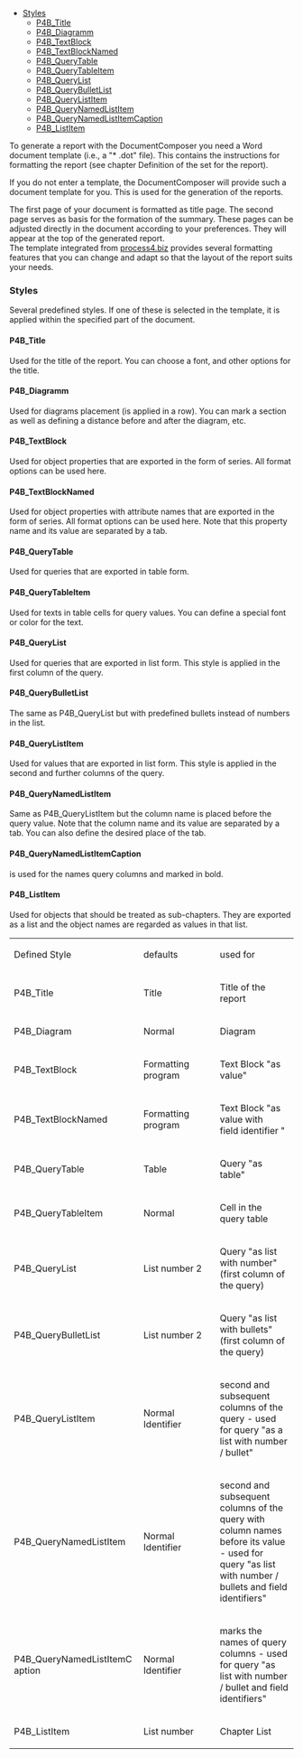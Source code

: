 -   [Styles](#styles)
    -   [P4B\_Title](#p4b_title)
    -   [P4B\_Diagramm](#p4b_diagramm)
    -   [P4B\_TextBlock](#p4b_textblock)
    -   [P4B\_TextBlockNamed](#p4b_textblocknamed)
    -   [P4B\_QueryTable](#p4b_querytable)
    -   [P4B\_QueryTableItem](#p4b_querytableitem)
    -   [P4B\_QueryList](#p4b_querylist)
    -   [P4B\_QueryBulletList](#p4b_querybulletlist)
    -   [P4B\_QueryListItem](#p4b_querylistitem)
    -   [P4B\_QueryNamedListItem](#p4b_querynamedlistitem)
    -   [P4B\_QueryNamedListItemCaption](#p4b_querynamedlistitemcaption)
    -   [P4B\_ListItem](#p4b_listitem)

To generate a report with the DocumentComposer you need a Word document
template (i.e., a "\* .dot" file). This contains the instructions for
formatting the report (see chapter Definition of the set for the
report).

<div class="success">
If you do not enter a template, the DocumentComposer will provide such a
document template for you. This is used for the generation of the
reports.
  </div>

The first page of your document is formatted as title page. The second
page serves as basis for the formation of the summary. These pages can
be adjusted directly in the document according to your preferences. They
will appear at the top of the generated report.  
The template integrated from
[process4.biz](http://process4.biz) provides several formatting features
that you can change and adapt so that the layout of the report suits
your needs.

### Styles

Several predefined styles. If one of these is selected in the template,
it is applied within the specified part of the document.


#### P4B\_Title

Used for the title of the report. You can choose a font, and other
options for the title.

#### P4B\_Diagramm

Used for diagrams placement (is applied in a row). You can mark a
section as well as defining a distance before and after the diagram,
etc.

#### P4B\_TextBlock

Used for object properties that are exported in the form of series. All
format options can be used here.

#### P4B\_TextBlockNamed

Used for object properties with attribute names that are exported in the
form of series. All format options can be used here. Note that this
property name and its value are separated by a tab.

#### P4B\_QueryTable

Used for queries that are exported in table form.

#### P4B\_QueryTableItem

Used for texts in table cells for query values. You can define a special
font or color for the text.

#### P4B\_QueryList

Used for queries that are exported in list form. This style is applied
in the first column of the query.

#### P4B\_QueryBulletList

The same as P4B\_QueryList but with predefined bullets instead of
numbers in the list.

#### P4B\_QueryListItem

Used for values that are exported in list form. This style is applied in
the second and further columns of the query.

#### P4B\_QueryNamedListItem

Same as P4B\_QueryListItem but the column name is placed before the
query value. Note that the column name and its value are separated by a
tab. You can also define the desired place of the tab.

#### P4B\_QueryNamedListItemCaption

is used for the names query columns and marked in bold.

#### P4B\_ListItem

Used for objects that should be treated as sub-chapters. They are
exported as a list and the object names are regarded as values in that
list.

<table>
<colgroup>
<col style="width: 33%" />
<col style="width: 33%" />
<col style="width: 33%" />
</colgroup>
<tbody>
<tr class="odd">
<td><p>Defined Style</p></td>
<td><p>defaults</p></td>
<td><p>used for</p></td>
</tr>
<tr class="even">
<td><p>P4B_Title</p></td>
<td><p>Title</p></td>
<td><p>Title of the report</p></td>
</tr>
<tr class="odd">
<td><p>P4B_Diagram</p></td>
<td><p>Normal</p></td>
<td><p>Diagram</p></td>
</tr>
<tr class="even">
<td><p>P4B_TextBlock</p></td>
<td><p>Formatting program</p></td>
<td><p>Text Block &quot;as value&quot;</p></td>
</tr>
<tr class="odd">
<td><p>P4B_TextBlockNamed</p></td>
<td><p>Formatting program</p></td>
<td><p>Text Block &quot;as value with <br />
field identifier &quot;</p></td>
</tr>
<tr class="even">
<td><p>P4B_QueryTable</p></td>
<td><p>Table</p></td>
<td><p>Query &quot;as table&quot;</p></td>
</tr>
<tr class="odd">
<td><p>P4B_QueryTableItem</p></td>
<td><p>Normal</p></td>
<td><p>Cell in the query table</p></td>
</tr>
<tr class="even">
<td><p>P4B_QueryList</p></td>
<td><p>List number 2</p></td>
<td><p>Query &quot;as list with number&quot; (first column of the query)</p></td>
</tr>
<tr class="odd">
<td><p>P4B_QueryBulletList</p></td>
<td><p>List number 2</p></td>
<td><p>Query &quot;as list with bullets&quot; (first column of the query)</p></td>
</tr>
<tr class="even">
<td><p>P4B_QueryListItem</p></td>
<td><p>Normal Identifier</p></td>
<td><p>second and subsequent columns of the query - used for query &quot;as a list with number / bullet&quot;</p></td>
</tr>
<tr class="odd">
<td><p>P4B_QueryNamedListItem</p></td>
<td><p>Normal Identifier</p></td>
<td><p>second and subsequent columns of the query with column names before its value - used for query &quot;as list with number / bullets and field identifiers&quot;</p></td>
</tr>
<tr class="even">
<td><p>P4B_QueryNamedListItemC <br />
aption</p></td>
<td><p>Normal Identifier</p></td>
<td><p>marks the names of query columns - used for query &quot;as list with number / bullet and field identifiers&quot;</p></td>
</tr>
<tr class="odd">
<td><p>P4B_ListItem</p></td>
<td><p>List number</p></td>
<td><p>Chapter List</p></td>
</tr>
</tbody>
</table>
